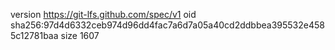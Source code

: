 version https://git-lfs.github.com/spec/v1
oid sha256:97d4d6332ceb974d96dd4fac7a6d7a05a40cd2ddbbea395532e4585c12781baa
size 1607
